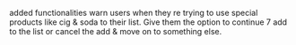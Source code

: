 added functionalities
warn users when they re trying to use special products like cig & soda to their list. Give them the option to continue 7 add to the list or cancel the add & move on to something else.
